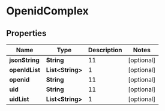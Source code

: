 

# OpenidComplex


## Properties

| Name | Type | Description | Notes |
|------------ | ------------- | ------------- | -------------|
|**jsonString** | **String** | 11 |  [optional] |
|**openIdList** | **List&lt;String&gt;** | 1 |  [optional] |
|**openid** | **String** | 11 |  [optional] |
|**uid** | **String** | 11 |  [optional] |
|**uidList** | **List&lt;String&gt;** | 1 |  [optional] |




